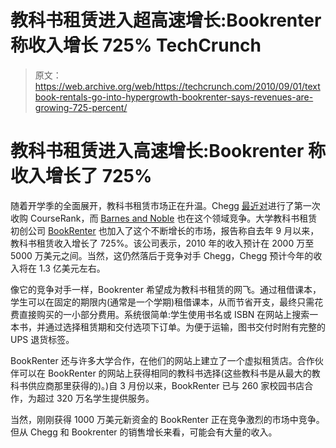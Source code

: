 # 教科书租赁进入超高速增长:Bookrenter 称收入增长 725% TechCrunch

> 原文：<https://web.archive.org/web/https://techcrunch.com/2010/09/01/textbook-rentals-go-into-hypergrowth-bookrenter-says-revenues-are-growing-725-percent/>

# 教科书租赁进入高速增长:Bookrenter 称收入增长了 725%

随着开学季的全面展开，教科书租赁市场正在升温。Chegg [最近对](https://web.archive.org/web/20221207193540/https://beta.techcrunch.com/2010/08/18/cheggs-first-acquisition-courserank/)进行了第一次收购 CourseRank，而 [Barnes and Noble](https://web.archive.org/web/20221207193540/https://beta.techcrunch.com/2010/01/11/barnes-noble-college-textbook-rental/) 也在这个领域竞争。大学教科书租赁初创公司 [BookRenter](https://web.archive.org/web/20221207193540/http://www.bookrenter.com/) 也加入了这个不断增长的市场，报告称自去年 9 月以来，教科书租赁收入增长了 725%。该公司表示，2010 年的收入预计在 2000 万至 5000 万美元之间。当然，这仍然落后于竞争对手 Chegg，Chegg 预计今年的收入将在 1.3 亿美元左右。

像它的竞争对手一样，Bookrenter 希望成为教科书租赁的网飞。通过租借课本，学生可以在固定的期限内(通常是一个学期)租借课本，从而节省开支，最终只需花费直接购买的一小部分费用。系统很简单:学生使用书名或 ISBN 在网站上搜索一本书，并通过选择租赁期和交付选项下订单。为便于运输，图书交付时附有完整的 UPS 退货标签。

BookRenter 还与许多大学合作，在他们的网站上建立了一个虚拟租赁店。合作伙伴可以在 BookRenter 的网站上获得相同的教科书选择(这些教科书是从最大的教科书供应商那里获得的)。)自 3 月份以来，BookRenter 已与 260 家校园书店合作，为超过 320 万名学生提供服务。

当然，刚刚获得 1000 万美元新资金的 BookRenter 正在竞争激烈的市场中竞争。但从 Chegg 和 Bookrenter 的销售增长来看，可能会有大量的收入。